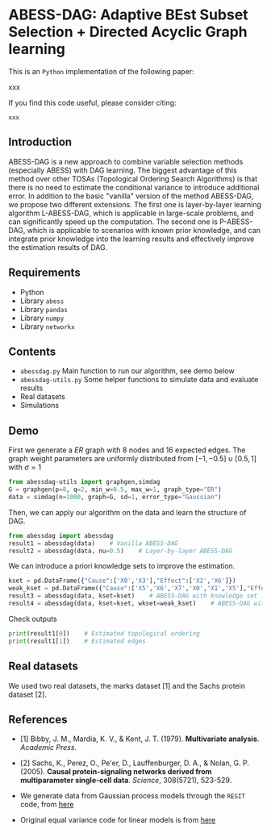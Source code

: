 # ABESS-DAG: Adaptive BEst Subset Selection + Directed Acyclic Graph learning

This is an `Python` implementation of the following paper:

xxx

If you find this code useful, please consider citing:
```
xxx
```

## Introduction

ABESS-DAG is a new approach to combine variable selection methods (especially ABESS) with DAG learning. The biggest advantage of this method over other TOSAs (Topological Ordering Search Algorithms) is that there is no need to estimate the conditional variance to introduce additional error. In addition to the basic "vanilla" version of the method ABESS-DAG, we propose two different extensions. The first one is layer-by-layer learning algorithm L-ABESS-DAG, which is applicable in large-scale problems, and can significantly speed up the computation. The second one is P-ABESS-DAG, which is applicable to scenarios with known prior knowledge, and can integrate prior knowledge into the learning results and effectively improve the estimation results of DAG.


## Requirements
- Python
- Library `abess`
- Library `pandas`
- Library `numpy`
- Library `networkx`

## Contents
- `abessdag.py` Main function to run our algorithm, see demo below
- `abessdag-utils.py` Some helper functions to simulate data and evaluate results
- Real datasets
- Simulations

## Demo
First we generate a *ER* graph with 8 nodes and 16 expected edges. The graph weight parameters are uniformly distributed from $[-1,-0.5]\cup[0.5,1]$ with $\sigma=1$

```python
from abessdag-utils import graphgen,simdag
G = graphgen(p=8, q=2, min_w=0.5, max_w=1, graph_type="ER")
data = simdag(n=1000, graph=G, sd=1, error_type="Gaussian")
```

Then, we can apply our algorithm on the data and learn the structure of DAG.
```python
from abessdag import abessdag
result1 = abessdag(data)    # Vanilla ABESS-DAG
result2 = abessdag(data, nu=0.5)    # Layer-by-layer ABESS-DAG
```

We can introduce a priori knowledge sets to improve the estimation.
```python
kset = pd.DataFrame({"Cause":['X0','X3'],"Effect":['X2','X6']})
weak_kset = pd.DataFrame({"Cause":['X5','X6','X7','X0','X1','X5'],"Effect":['X0','X1','X2','X6','X0','X4']})
result3 = abessdag(data, kset=kset)    # ABESS-DAG with knowledge set
result4 = abessdag(data, kset=kset, wkset=weak_kset)    # ABESS-DAG with strong and weak knowledge sets
```

Check outputs
```python
print(result1[0])    # Estimated topological ordering
print(result1[1])    # Estimated edges
```

## Real datasets
We used two real datasets, the marks dataset [1] and the Sachs protein dataset [2].

## References
- [1] Bibby, J. M., Mardia, K. V., & Kent, J. T. (1979). **Multivariate analysis**. *Academic Press*.
- [2] Sachs, K., Perez, O., Pe'er, D., Lauffenburger, D. A., & Nolan, G. P. (2005). **Causal protein-signaling networks derived from multiparameter single-cell data**. *Science*, 308(5721), 523-529.

- We generate data from Gaussian process models through the `RESIT` code, from [here](https://staff.fnwi.uva.nl/j.m.mooij/code/codeANM.zip)
- Original equal variance code for linear models is from [here](https://github.com/WY-Chen/EqVarDAG)
